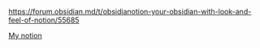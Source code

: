 https://forum.obsidian.md/t/obsidianotion-your-obsidian-with-look-and-feel-of-notion/55685

[My notion](https://forum.obsidian.md/t/obsidianotion-your-obsidian-with-look-and-feel-of-notion/55685)